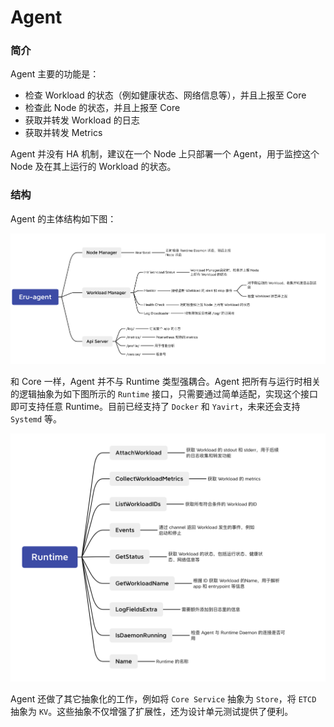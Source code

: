 # Agent

### 简介

Agent 主要的功能是：

- 检查 Workload 的状态（例如健康状态、网络信息等），并且上报至 Core
- 检查此 Node 的状态，并且上报至 Core
- 获取并转发 Workload 的日志
- 获取并转发 Metrics

Agent 并没有 HA 机制，建议在一个 Node 上只部署一个 Agent，用于监控这个 Node 及在其上运行的 Workload 的状态。

### 结构

Agent 的主体结构如下图：

![](img/agent.png)

和 Core 一样，Agent 并不与 Runtime 类型强耦合。Agent 把所有与运行时相关的逻辑抽象为如下图所示的 `Runtime` 接口，只需要通过简单适配，实现这个接口即可支持任意 Runtime。目前已经支持了 `Docker` 和 `Yavirt`，未来还会支持 `Systemd` 等。

![](img/runtime.png)

Agent 还做了其它抽象化的工作，例如将 `Core Service` 抽象为 `Store`，将 `ETCD` 抽象为 `KV`。这些抽象不仅增强了扩展性，还为设计单元测试提供了便利。

